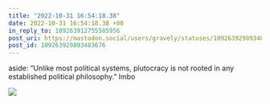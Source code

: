 ```yaml
---
title: "2022-10-31 16:54:18.38"
date: 2022-10-31 16:54:18.38 +00
in_reply_to: 109263912755585956
post_uri: https://mastodon.social/users/gravely/statuses/109263929893483676
post_id: 109263929893483676
---
```

aside: “Unlike most political systems, plutocracy is not rooted in any established political philosophy.” lmbo


![](/images/109263929726401338.png)

